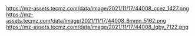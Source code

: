 https://mz-assets.tecmz.com/data/image/2021/11/17/44008_ccez_1427.png
https://mz-assets.tecmz.com/data/image/2021/11/17/44008_8mmn_5162.png
https://mz-assets.tecmz.com/data/image/2021/11/17/44008_lqby_7122.png